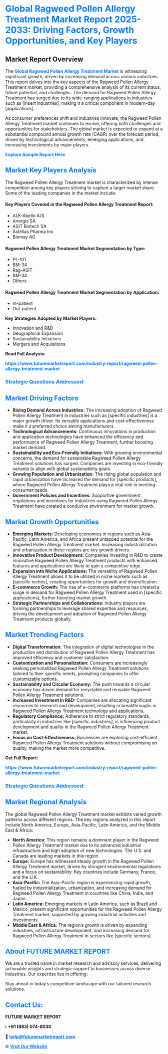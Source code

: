 <h1 style="color: #007BFF;">Global Ragweed Pollen Allergy Treatment Market Report 2025-2033: Driving Factors, Growth Opportunities, and Key Players</h1>

<section id="overview">
<h2>Market Report Overview</h2>
<p>The <a href="https://www.futuremarketreport.com/industry-report/ragweed-pollen-allergy-treatment-market" style="color: #007BFF; text-decoration: none;"><strong>Global Ragweed Pollen Allergy Treatment Market</strong></a> is witnessing significant growth, driven by increasing demand across various industries. This report delves into the key aspects of the Ragweed Pollen Allergy Treatment market, providing a comprehensive analysis of its current status, future potential, and challenges. The demand for Ragweed Pollen Allergy Treatment has surged due to its wide-ranging applications in industries such as [insert industries], making it a critical component in modern-day [applications].</p>
<p>As consumer preferences shift and industries innovate, the Ragweed Pollen Allergy Treatment market continues to evolve, offering both challenges and opportunities for stakeholders. The global market is expected to expand at a substantial compound annual growth rate (CAGR) over the forecast period, driven by technological advancements, emerging applications, and increasing investments by major players.</p>
</section>

<section id="overview">
<p><a href="https://www.futuremarketreport.com/request-sample/reportId=86222" style="color: #007BFF; text-decoration: none;"><strong>Explore Sample Report Here</strong></a></p>
</section>

<section id="key-players">
<h2 style="color: #007BFF;">Market Key Players Analysis</h2>
<p>The Ragweed Pollen Allergy Treatment market is characterized by intense competition among key players striving to capture a larger market share. Some of the leading companies in the market include:</p>
<h4>Key Players Covered in the Ragweed Pollen Allergy Treatment Report:</h4>
<ul><li>ALK-Abello A/S</li><li>Anergis SA</li><li>ASIT Biotech SA</li><li>Astellas Pharma Inc</li><li>Biomay AG</li></ul>
<h4>Ragweed Pollen Allergy Treatment Market Segmentation by Type:</h4>
<ul><li>PL-101</li><li>BM-34</li><li>Rag-ASIT</li><li>BM-34</li><li>Others</li></ul>

<h4>Ragweed Pollen Allergy Treatment Market Segmentation by Application:</h4>
<ul><li>In-patient</li><li>Out-patient</li></ul>
<p><strong>Key Strategies Adopted by Market Players:</strong></p>
<ul>
<li>Innovation and R&D</li>
<li>Geographical Expansion</li>
<li>Sustainability Initiatives</li>
<li>Mergers and Acquisitions</li>
</ul>
</section>

<section>
<p><strong>Read Full Analysis: </strong></p><a href="https://www.futuremarketreport.com/industry-report/ragweed-pollen-allergy-treatment-market" style="color: #007BFF; text-decoration: none;"><strong>https://www.futuremarketreport.com/industry-report/ragweed-pollen-allergy-treatment-market</strong></a>
<h3 style="color: #007BFF;">Strategic Questions Addressed:</h3>
</section>

<section id="driving-factors">
<h2 style="color: #007BFF;">Market Driving Factors</h2>
<ul>
<li><strong>Rising Demand Across Industries:</strong> The increasing adoption of Ragweed Pollen Allergy Treatment in industries such as [specific industries] is a major growth driver. Its versatile applications and cost-effectiveness make it a preferred choice among manufacturers.</li>
<li><strong>Technological Advancements:</strong> Continuous innovations in production and application technologies have enhanced the efficiency and performance of Ragweed Pollen Allergy Treatment, further boosting market demand.</li>
<li><strong>Sustainability and Eco-Friendly Initiatives:</strong> With growing environmental concerns, the demand for sustainable Ragweed Pollen Allergy Treatment solutions has surged. Companies are investing in eco-friendly variants to align with global sustainability goals.</li>
<li><strong>Growing Population and Urbanization:</strong> The rising global population and rapid urbanization have increased the demand for [specific products], where Ragweed Pollen Allergy Treatment plays a vital role in meeting consumer needs.</li>
<li><strong>Government Policies and Incentives:</strong> Supportive government regulations and incentives for industries using Ragweed Pollen Allergy Treatment have created a conducive environment for market growth.</li>
</ul>
</section>

<section id="growth-opportunities">
<h2 style="color: #007BFF;">Market Growth Opportunities</h2>
<ul>
<li><strong>Emerging Markets:</strong> Developing economies in regions such as Asia-Pacific, Latin America, and Africa present untapped potential for the Ragweed Pollen Allergy Treatment market. Increasing industrialization and urbanization in these regions are key growth drivers.</li>
<li><strong>Innovative Product Development:</strong> Companies investing in R&D to create innovative Ragweed Pollen Allergy Treatment products with enhanced features and applications are likely to gain a competitive edge.</li>
<li><strong>Expansion into Niche Applications:</strong> The versatility of Ragweed Pollen Allergy Treatment allows it to be utilized in niche markets such as [specific niches], creating opportunities for growth and diversification.</li>
<li><strong>E-commerce Growth:</strong> The rise of e-commerce platforms has created a surge in demand for Ragweed Pollen Allergy Treatment used in [specific applications], further boosting market growth.</li>
<li><strong>Strategic Partnerships and Collaborations:</strong> Industry players are forming partnerships to leverage shared expertise and resources, driving the development and adoption of Ragweed Pollen Allergy Treatment products globally.</li>
</ul>
</section>

<section id="trending-factors">
<h2 style="color: #007BFF;">Market Trending Factors</h2>
<ul>
<li><strong>Digital Transformation:</strong> The integration of digital technologies in the production and distribution of Ragweed Pollen Allergy Treatment has improved efficiency and customer satisfaction.</li>
<li><strong>Customization and Personalization:</strong> Consumers are increasingly seeking personalized Ragweed Pollen Allergy Treatment solutions tailored to their specific needs, prompting companies to offer customizable options.</li>
<li><strong>Sustainability and Circular Economy:</strong> The push towards a circular economy has driven demand for recyclable and reusable Ragweed Pollen Allergy Treatment solutions.</li>
<li><strong>Increased Investment in R&D:</strong> Companies are allocating significant resources to research and development, resulting in breakthroughs in Ragweed Pollen Allergy Treatment technology and applications.</li>
<li><strong>Regulatory Compliance:</strong> Adherence to strict regulatory standards, particularly in industries like [specific industries], is influencing product development and quality in the Ragweed Pollen Allergy Treatment market.</li>
<li><strong>Focus on Cost-Effectiveness:</strong> Businesses are exploring cost-efficient Ragweed Pollen Allergy Treatment solutions without compromising on quality, making the market more competitive.</li>
</ul>
</section>

<section>
<p><strong>Get Full Report: </strong></p><a href="https://www.futuremarketreport.com/industry-report/ragweed-pollen-allergy-treatment-market" style="color: #007BFF; text-decoration: none;"><strong>https://www.futuremarketreport.com/industry-report/ragweed-pollen-allergy-treatment-market</strong></a>
<h3 style="color: #007BFF;">Strategic Questions Addressed:</h3>
</section>


<section id="regional-analysis">
<h2 style="color: #007BFF;">Market Regional Analysis</h2>
<p>The global Ragweed Pollen Allergy Treatment market exhibits varied growth patterns across different regions. The key regions analyzed in this report include North America, Europe, Asia-Pacific, Latin America, and the Middle East & Africa:</p>
<ul>
<li><strong>North America:</strong> This region remains a dominant player in the Ragweed Pollen Allergy Treatment market due to its advanced industrial infrastructure and high adoption of new technologies. The U.S. and Canada are leading markets in this region.</li>
<li><strong>Europe:</strong> Europe has witnessed steady growth in the Ragweed Pollen Allergy Treatment market, driven by stringent environmental regulations and a focus on sustainability. Key countries include Germany, France, and the U.K.</li>
<li><strong>Asia-Pacific:</strong> The Asia-Pacific region is experiencing rapid growth, fueled by industrialization, urbanization, and increasing demand for Ragweed Pollen Allergy Treatment in countries like China, India, and Japan.</li>
<li><strong>Latin America:</strong> Emerging markets in Latin America, such as Brazil and Mexico, present significant opportunities for the Ragweed Pollen Allergy Treatment market, supported by growing industrial activities and investments.</li>
<li><strong>Middle East & Africa:</strong> The region’s growth is driven by expanding industries, infrastructure development, and increasing demand for Ragweed Pollen Allergy Treatment in sectors like [specific sectors].</li>
</ul>
</section>

<footer>
<h2 style="color: #007BFF;">About FUTURE MARKET REPORT</h2>
<p>We are a trusted name in market research and advisory services, delivering actionable insights and strategic support to businesses across diverse industries. Our expertise lies in offering:</p>

<p>Stay ahead in today’s competitive landscape with our tailored research solutions.</p>

<h2 style="color: #007BFF;">Contact Us:</h2>
<p><strong>FUTURE MARKET REPORT</strong></p>
<p>📞 <strong>+91 (883) 074-8030</strong></p>
<p>📧 <strong><a href="mailto:help@futuremarketreport.com" style="color: #007BFF;">help@futuremarketreport.com</a></strong></p>
<p>🌐 <strong><a href="https://www.futuremarketreport.com/" style="color: #007BFF;">Visit Our Website</a></strong></p>
</footer>